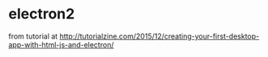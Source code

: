 # electron2

from tutorial at http://tutorialzine.com/2015/12/creating-your-first-desktop-app-with-html-js-and-electron/
